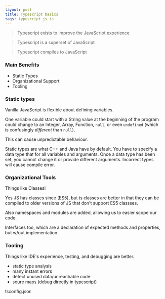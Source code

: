 ```yaml
---
layout: post
title: Typescript basics
tags: typescript js ts
---
```



> Typescript exists to improve the JavaScript experience

> Typescript is a superset of JavaScript

> Typescript compiles to JavaScript

### Main Benefits

- Static Types
- Organizational Support
- Tooling

### Static types

Vanilla JavaScript is flexible about defining variables.

One variable could start with a String value at the beginning of the program could change to an Integer, Array, Function, `null`, or even `undefined` (which is confusingly _different_ than `null`).

This can cause unpredictable behaviour.

Static types are what C++ and Java have by default. You have to specify a data type that for all variables and arguments. Once a data type has been set, you cannot change it or provide different arguments. Incorrect types will cause compile error.

### Organizational Tools

Things like Classes!

Yes JS has classes since (ES5), but ts classes are better in that they can be compiled to older versions of JS that don't support ES5 classses.

Also namespaces and modules are added, allowing us to easier scope our code.

Interfaces too, which are a declaration of expected methods and properties, but w/out implementation.

### Tooling

Things like IDE's experience, testing, and debugging are better.
- static type analysis
- many instant errors
- detect unused data/unreachable code
- soure maps (debug directly in typescript)


tsconfig.json
